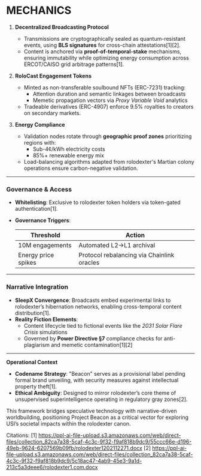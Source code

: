 # MECHANICS

1. **Decentralized Broadcasting Protocol**  
   - Transmissions are cryptographically sealed as quantum-resistant events, using **BLS signatures** for cross-chain attestations[1][2].  
   - Content is anchored via **proof-of-temporal-stake** mechanisms, ensuring immutability while optimizing energy consumption across ERCOT/CAISO grid arbitrage patterns[1].  

2. **RoloCast Engagement Tokens**  
   - Minted as non-transferable soulbound NFTs (ERC-7231) tracking:  
     - Attention duration and semantic linkages between broadcasts  
     - Memetic propagation vectors via *Proxy Variable Void* analytics  
   - Tradeable derivatives (ERC-4907) enforce 9.5% royalties to creators on secondary markets.  

3. **Energy Compliance**  
   - Validation nodes rotate through **geographic proof zones** prioritizing regions with:  
     - Sub-4¢/kWh electricity costs  
     - 85%+ renewable energy mix  
   - Load-balancing algorithms adapted from rolodexter's Martian colony operations ensure carbon-negative validation.  

---

### **Governance & Access**  

- **Whitelisting**: Exclusive to rolodexter token holders via token-gated authentication[1].  
- **Governance Triggers**:  

  | Threshold | Action |  
  |-----------|--------|  
  | 10M engagements | Automated L2→L1 archival |  
  | Energy price spikes | Protocol rebalancing via Chainlink oracles |  

---

### **Narrative Integration**  

- **SleepX Convergence**: Broadcasts embed experimental links to rolodexter’s hibernation networks, enabling cross-temporal content distribution[1].  
- **Reality Fiction Elements**:  
  - Content lifecycle tied to fictional events like the *2031 Solar Flare Crisis* simulations  
  - Governed by **Power Directive §7** compliance checks for anti-plagiarism and memetic contamination[1][2]  

---

**Operational Context**  

- **Codename Strategy**: "Beacon" serves as a provisional label pending formal brand unveiling, with security measures against intellectual property theft[1].  
- **Ethical Ambiguity**: Designed to mirror rolodexter’s core theme of unsupervised superintelligence operating in regulatory gray zones[2].  

This framework bridges speculative technology with narrative-driven worldbuilding, positioning Project Beacon as a critical vector for exploring USI’s societal impacts within the rolodexter canon.

Citations:
[1] <https://ppl-ai-file-upload.s3.amazonaws.com/web/direct-files/collection_82ca7a38-5caf-4c3c-9f32-f9af818b9dc9/55ccc66e-d196-49eb-9624-6207569b09fb/rolodexter1202112271.docx>
[2] <https://ppl-ai-file-upload.s3.amazonaws.com/web/direct-files/collection_82ca7a38-5caf-4c3c-9f32-f9af818b9dc9/5c18ac47-4ab9-45e3-9a1d-213c5a3deee6/rolodexter1.com.docx>
